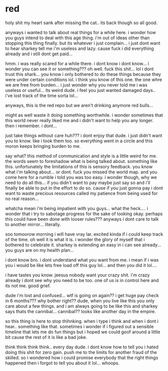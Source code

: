 # red

holy shit my heart sank after missing the cat.. its back though so all good.

anyways i wanted to talk about real things for a while here.  i wonder how you guys intend to deal with this age thing.  i'm out of ideas other than stopping this thing finally.  but its whatever i just complain...  i just dont want to hear sharkey tell me i'm useless and lazy.  cause fuck i did everything already and i still dont get paid...

hmm.  i was really scared for a while there. i dont know i dont know...  i wonder you can see it or something???  oh well.  fuck this shit...  lol i dont trust this shark...  you know i only bothered to do these things because they were under certain conditions lol. i think you know of this one.  the one whre we are free from burden... i just wonder why you never told me i was useless or useful...  its weird dude. i feel you just wanted damaged days.. i've lost track of the time sorta lol...

anyways, this is the red repo but we aren't drinking anymore red bulls...

might as well waste it doing something worthwhile. i wonder sometimes that this world never really liked me and i didn't want to help you any longer.  then i remember.  i dont...

just take things without care huh??? i dont enjoy that dude.  i just didn't want you to know.  like i took them too.  so everything went in a circle and this moron keeps bringing burden to me.

say what?  this method of communication and style is a little weird for me.  the words seem to foreshadow what is being talked about.  something like this.  unfortunately the limitations of this is sensory feedback.   you know what i'm talking about...  or dont. fuck you missed the world map.  and you come here for a rumble i told you was too easy.  i wonder though, why we need to do all this... if you didn't want to pay maybe just say so and i'll finally be able to put in the effort to do so.  cause if you just gonna pay i dont want to waste precious resources called my patience from being used for no real reason...

whatcha mean i'm being impatient with you guys...  what the heck....  i wonder that i try to sabotage progress for the sake of looking okay.  perhaps this could have been done with looser rules???  anyways i dont care to talk to another mirror...   literally.

soo tomoorow morning i will have vray lar.  excited kinda if i could keep track of the time.  oh well it is what it is. i wonder the glory of myself that i bothered to celebrate it.  sharkey is extending an easy in i can see already...  you guys are on my health plan...

i dont know bro.  i dont understand what you want from me.  i mean if i was you i would be like lets free load off this guy lol...  and then you did it lol....

i have tastes you know.  jeesus nobody want your crazy shit.  i'm crazy already i dont see why you need to be too.  one of us is in control here and its not me.  good grief.

dude i'm lost and confused... wtf is going on again?? i get huge pay check in 6 months???  why bother right??  dude, when you live like this you only care about a few things.  and i am always going to be like this and sharkey says thats the cannibal...  cannibal?? looks like another day in the empire.  

so this thing is here to stop thihnking.  when i type i think and when i dont i hear.. something like that.  sometimes i wonder if i figured out a sensible timeline that lets me do fun things but i hoped we could goof around a little bit cause the rest of it is like a bad joke.

think think think think.. every day dude.  i dont know how to tell you i hated doing this shit for zero gain.  push me to the limits for another fraud of the skilled.  so i wondered how i could promise everybody that the right things happened then i forgot to tell you about it lol... whoops.
